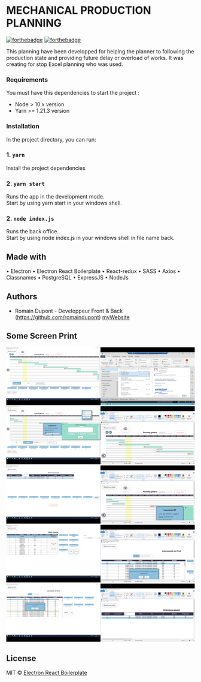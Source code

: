 # MECHANICAL PRODUCTION PLANNING

[![forthebadge](https://forthebadge.com/images/badges/built-by-developers.svg)](https://forthebadge.com)
[![forthebadge](https://forthebadge.com/images/badges/made-with-javascript.svg)](https://forthebadge.com)

This planning have been developped for helping the planner to following the production state and providing future delay or overload of works. It was creating for stop Excel planning who was used.

### Requirements

You must have this dependencies to start the project : 

- Node > 10.x version
- Yarn >= 1.21.3 version

### Installation

In the project directory, you can run:


### 1. `yarn`
Install the project dependencies

### 2. `yarn start`

Runs the app in the development mode.\
Start by using yarn start in your windows shell.

### 2. `node index.js`
Runs the back office.\
Start by using node index.js in your windows shell in file name back.

## Made with

• Electron
• Electron React Boilerplate
• React-redux
• SASS
• Axios 
• Classnames
• PostgreSQL
• ExpressJS
• NodeJs

## Authors

* Romain Dupont - Developpeur Front & Back (https://github.com/romaindupont) [myWebsite](https://www.romaindupont.me/)

## Some Screen Print
![visuel](https://github.com/romaindupont/planningdeProd/blob/main/planningGG.png)
![visuel](https://github.com/romaindupont/planningdeProd/blob/main/planningG2.png)
![visuel](https://github.com/romaindupont/planningdeProd/blob/main/planningOrdo1.png)
![visuel](https://github.com/romaindupont/planningdeProd/blob/main/baseArticles.png)
![visuel](https://github.com/romaindupont/planningdeProd/blob/main/LctProd.png)

## License

MIT © [Electron React Boilerplate](https://github.com/electron-react-boilerplate)
